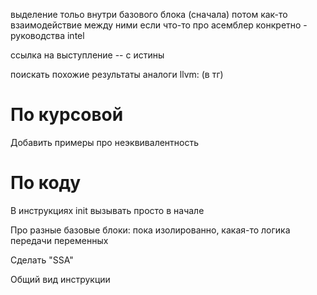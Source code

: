 выделение тольо внутри базового блока (сначала)
потом как-то взаимодействие между ними
если что-то про асемблер конкретно - руководства intel 

ссылка на выступление -- с истины

поискать похожие результаты
аналоги llvm: (в тг)

# По курсовой

Добавить примеры про неэквивалентность

# По коду

В инструкциях init вызывать просто в начале 

Про разные базовые блоки: пока изолированно, какая-то логика передачи переменных

Сделать "SSA"

Общий вид инструкции
